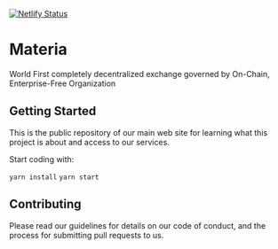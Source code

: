[![Netlify Status](https://api.netlify.com/api/v1/badges/eeb5ea35-7032-411a-b2f5-d127da3f4a9d/deploy-status)](https://app.netlify.com/sites/tender-archimedes-310cf3/deploys)

# Materia

World First completely decentralized exchange governed by On-Chain, Enterprise-Free Organization

## Getting Started

This is the public repository of our main web site for learning what this project is about and access to our services.

Start coding with:

`yarn install` 
`yarn start`


## Contributing

Please read our guidelines for details on our code of conduct, and the process for submitting pull requests to us.

